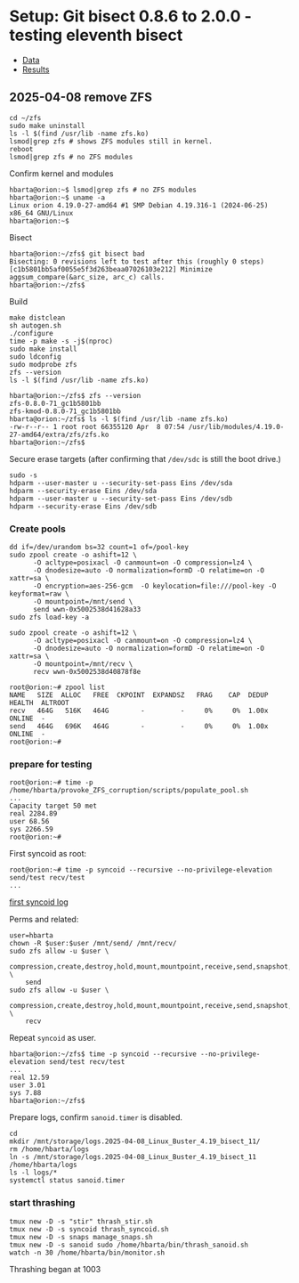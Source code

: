 # Setup: Git bisect 0.8.6 to 2.0.0 - testing eleventh bisect

* [Data](./data.md)
* [Results](./results.md)

## 2025-04-08 remove ZFS

```text
cd ~/zfs
sudo make uninstall
ls -l $(find /usr/lib -name zfs.ko)
lsmod|grep zfs # shows ZFS modules still in kernel.
reboot
lsmod|grep zfs # no ZFS modules
```

Confirm kernel and modules

```text
hbarta@orion:~$ lsmod|grep zfs # no ZFS modules
hbarta@orion:~$ uname -a
Linux orion 4.19.0-27-amd64 #1 SMP Debian 4.19.316-1 (2024-06-25) x86_64 GNU/Linux
hbarta@orion:~$ 
```

Bisect

```text
hbarta@orion:~/zfs$ git bisect bad
Bisecting: 0 revisions left to test after this (roughly 0 steps)
[c1b5801bb5af0055e5f3d263beaa07026103e212] Minimize aggsum_compare(&arc_size, arc_c) calls.
hbarta@orion:~/zfs$ 
```

Build

```text
make distclean
sh autogen.sh
./configure
time -p make -s -j$(nproc)
sudo make install
sudo ldconfig
sudo modprobe zfs
zfs --version
ls -l $(find /usr/lib -name zfs.ko)
```

```text
hbarta@orion:~/zfs$ zfs --version
zfs-0.8.0-71_gc1b5801bb
zfs-kmod-0.8.0-71_gc1b5801bb
hbarta@orion:~/zfs$ ls -l $(find /usr/lib -name zfs.ko)
-rw-r--r-- 1 root root 66355120 Apr  8 07:54 /usr/lib/modules/4.19.0-27-amd64/extra/zfs/zfs.ko
hbarta@orion:~/zfs$ 
```

Secure erase targets (after confirming that `/dev/sdc` is still the boot drive.)

```text
sudo -s
hdparm --user-master u --security-set-pass Eins /dev/sda
hdparm --security-erase Eins /dev/sda
hdparm --user-master u --security-set-pass Eins /dev/sdb
hdparm --security-erase Eins /dev/sdb
```

### Create pools

```text
dd if=/dev/urandom bs=32 count=1 of=/pool-key 
sudo zpool create -o ashift=12 \
      -O acltype=posixacl -O canmount=on -O compression=lz4 \
      -O dnodesize=auto -O normalization=formD -O relatime=on -O xattr=sa \
      -O encryption=aes-256-gcm  -O keylocation=file:///pool-key -O keyformat=raw \
      -O mountpoint=/mnt/send \
      send wwn-0x5002538d41628a33
sudo zfs load-key -a

sudo zpool create -o ashift=12 \
      -O acltype=posixacl -O canmount=on -O compression=lz4 \
      -O dnodesize=auto -O normalization=formD -O relatime=on -O xattr=sa \
      -O mountpoint=/mnt/recv \
      recv wwn-0x5002538d40878f8e
```

```text
root@orion:~# zpool list
NAME   SIZE  ALLOC   FREE  CKPOINT  EXPANDSZ   FRAG    CAP  DEDUP    HEALTH  ALTROOT
recv   464G   516K   464G        -         -     0%     0%  1.00x    ONLINE  -
send   464G   696K   464G        -         -     0%     0%  1.00x    ONLINE  -
root@orion:~# 
```

### prepare for testing

```text
root@orion:~# time -p /home/hbarta/provoke_ZFS_corruption/scripts/populate_pool.sh
...
Capacity target 50 met
real 2284.89
user 68.56
sys 2266.59
root@orion:~# 
```

First syncoid as root:

```text
root@orion:~# time -p syncoid --recursive --no-privilege-elevation send/test recv/test
...
```


[first syncoid log](./data.md#2025-04-08-first-syncoid)

Perms and related:

```text
user=hbarta
chown -R $user:$user /mnt/send/ /mnt/recv/
sudo zfs allow -u $user \
    compression,create,destroy,hold,mount,mountpoint,receive,send,snapshot,destroy,rollback \
    send
sudo zfs allow -u $user \
    compression,create,destroy,hold,mount,mountpoint,receive,send,snapshot,destroy,rollback \
    recv
```

Repeat `syncoid` as user.

```text
hbarta@orion:~/zfs$ time -p syncoid --recursive --no-privilege-elevation send/test recv/test
...
real 12.59
user 3.01
sys 7.88
hbarta@orion:~/zfs$ 
```

Prepare logs, confirm `sanoid.timer` is disabled.

```text
cd
mkdir /mnt/storage/logs.2025-04-08_Linux_Buster_4.19_bisect_11/
rm /home/hbarta/logs
ln -s /mnt/storage/logs.2025-04-08_Linux_Buster_4.19_bisect_11 /home/hbarta/logs
ls -l logs/*
systemctl status sanoid.timer
```

### start thrashing

```text
tmux new -D -s "stir" thrash_stir.sh
tmux new -D -s syncoid thrash_syncoid.sh
tmux new -D -s snaps manage_snaps.sh
tmux new -D -s sanoid sudo /home/hbarta/bin/thrash_sanoid.sh
watch -n 30 /home/hbarta/bin/monitor.sh
```

Thrashing began at 1003

